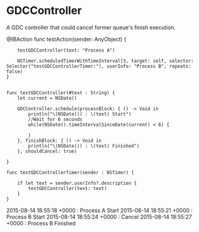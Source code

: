 # GDCController
A GDC controller that could cancel former queue's finish execution.


@IBAction func testAction(sender: AnyObject) {
        
        testGDCController(text: "Process A")
        
        NSTimer.scheduledTimerWithTimeInterval(3, target: self, selector: Selector("testGDCControllerTimer:"), userInfo: "Process B", repeats: false)
    }

    
    func testGDCController(#text : String) {
        let current = NSDate()
        
        GDCController.schedule(processBlock: { () -> Void in
            println("\(NSDate()) : \(text) Start")
            //Wait for 6 seconds
            while(NSDate().timeIntervalSinceDate(current) < 6) {
                
            }
        }, finishBlock: { () -> Void in
            println("\(NSDate()) : \(text) Finished")
        }, shouldCancel: true)
        
    }
    
    func testGDCControllerTimer(sender : NSTimer) {
        
        if let text = sender.userInfo?.description {
            testGDCController(text: text)
        }
    }
    
2015-08-14 18:55:18 +0000 : Process A Start
2015-08-14 18:55:21 +0000 : Process B Start
2015-08-14 18:55:24 +0000 : Cancel
2015-08-14 18:55:27 +0000 : Process B Finished
